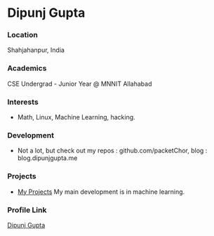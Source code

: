 # Dipunj Gupta

### Location

Shahjahanpur, India

### Academics

CSE Undergrad - Junior Year @ MNNIT Allahabad

### Interests

- Math, Linux, Machine Learning, hacking.

### Development

- Not a lot, but check out my repos : github.com/packetChor, blog : blog.dipunjgupta.me

### Projects

- [My Projects](github.com/packetChor) My main development is in machine learning.

### Profile Link

[Dipunj Gupta](dipunjgupta.me)